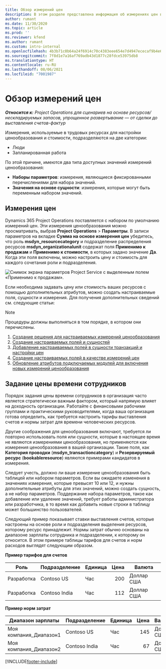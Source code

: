 ```yaml
---
title: Обзор измерений цен
description: В этом разделе представлена информация об измерениях цен в Dynamics 365 Project Operations.
author: rumant
ms.date: 11/30/2020
ms.topic: article
ms.prod: ''
ms.reviewer: kfend
ms.author: rumant
ms.custom: intro-internal
ms.openlocfilehash: 4b3b71c0b64a24f6914c70c4383eee654e7d4947ececaf9b4e6394f45a081a4c
ms.sourcegitcommit: 7f8d1e7a16af769adb43d1877c28fdce53975db8
ms.translationtype: HT
ms.contentlocale: ru-RU
ms.lasthandoff: 08/06/2021
ms.locfileid: "7001987"
---
```

# <a name="pricing-dimensions-overview"></a>Обзор измерений цен

_**Относится к:** Project Operations для сценариев на основе ресурсов/нескладируемых запасов, упрощенное развертывание — от сделки до выставления счетов-фактур_

Измерения, используемые в трудовых ресурсах для настройки ценообразования и стоимости, подразделяются на две категории:

- Люди
- Запланированная работа

По этой причине, имеются два типа доступных значений измерений ценообразования:

- **Наборы параметров**: измерения, являющиеся фиксированными перечислениями для набора значений.
- **Значения на основе сущности**: измерения, которые могут быть переменным набором значений.

## <a name="pricing-dimensions"></a>Измерения цен

Dynamics 365 Project Operations поставляется с набором по умолчанию измерений цен. Эти измерения ценообразования можно просматривать, выбрав **Project Operations** > **Параметры**. В записи параметров на вкладке **Сумма на основе измерения цен** убедитесь, что роль **msdyn_resourcecategory** и подразделение распределения ресурсов **msdyn_organizationalunit** содержат поля **Применимо к продажам** и **Применимо к стоимости**, в которых задано значение **Да**. Когда эти поля включены, можно настроить цену и стоимость для каждого сочетания роли и подразделения.

![Снимок экрана параметров Project Service с выделенным полем «Применимо к продажам».](media/PS-OOB-parameters.png)

Если необходима задавать цену или стоимость ваших ресурсов с помощью дополнительных атрибутов, можно создать настраиваемые поля, сущности и измерения. Для получения дополнительных сведений см. следующие статьи: 
  
  > [!NOTE]
  > Процедуры должны выполняться в том порядке, в котором они перечислены.

1. [Создание решения для настраиваемых измерений ценообразования](../sales/create-solution-custompd.md)
2. [Создание настраиваемых полей и сущностей](create-custom-fields-entities-pricing-dimensions.md)
3. [Добавление настраиваемых полей в сущности транзакций и настройки цен](add-custom-fields-price-setup-transactional-entities.md)
4. [Создание настраиваемых полей в качестве измерений цен](set-up-custom-fields-pricing-dimensions.md)
5. [Обновление атрибутов подключаемых модулей для включения новых измерений ценообразования](update-plugin-attributes-pd.md)


## <a name="pricing-human-resource-time"></a>Задание цены времени сотрудников
Порядок задания цены времени сотрудников в организация часто является стратегически важным фактором, который напрямую влияет на доходность организации. Работайте с финансовыми рабочими группами и практическими руководителями, когда ваша организация готова определить, как требуется настроить тарифы выставления счетов и нормы затрат для времени человеческих ресурсов.

Другие соображения для ценообразования включают, требуется ли повторно использовать поля или сущности, которые в настоящее время не являются измерениями ценообразования, но применяются как измерения ценообразования в вашей организации. Такие поля, как **Категория проводки** (**msdyn_transactioncategory**) и **Резервируемый ресурс** (**bookableresource**) являются примерами кандидатов в измерения. 

Следует учесть, должно ли ваше измерение ценообразования быть таблицей или набором параметров. Если вы ожидаете изменения в значениях измерения, которые превысят 10 или 12, и нужны дополнительные атрибуты для этих значений, можно создать сущность, а не набор параметров. Поддержание набора параметров, такое как добавление или удаление значений, требует работы администратора или разработчика, в то время как добавить новые строки в таблицу может большинство пользователей.

Следующий пример показывает ставки выставления счетов, которые настроены на основе роли и подразделения выделения ресурсов, которому ресурс принадлежит. Нормы затрат обычно основаны на диапазоне зарплаты сотрудника и подразделении, к которому он относится. В этом примере таблицы тарифов для счетов и норм расходов выглядят следующим образом.

**Пример тарифов для счетов**

| Роль        | Подразделение    |Единица      |Цена      |Валюта  |
| ------------|-------------|----------|----------:|----------|
| Разработка   | Contoso US  |Час | 200|Доллар США     |
| Разработка   | Contoso India |Час|   112|Доллар США     |


**Пример норм затрат**

| Диапазон зарплаты     | Подразделение    |Единица      |Цена      |Валюта  |
| ----------------|-------------|----------|----------:|----------|
| Моя компания_Диапазон1 | Contoso US  |Час | 145|Доллар США     |
| Моя компания_Диапазон2 | Contoso India |Час|   67|Доллар США     |


[!INCLUDE[footer-include](../includes/footer-banner.md)]